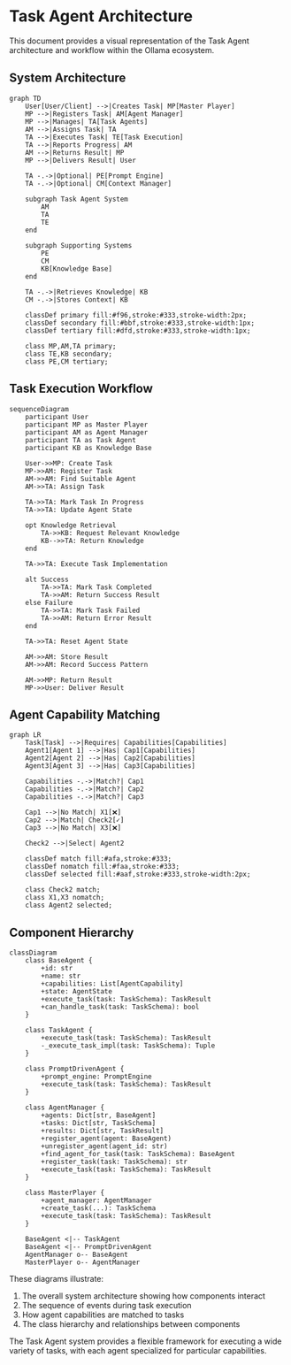# Task Agent Architecture

This document provides a visual representation of the Task Agent architecture and workflow within the Ollama ecosystem.

## System Architecture

```mermaid
graph TD
    User[User/Client] -->|Creates Task| MP[Master Player]
    MP -->|Registers Task| AM[Agent Manager]
    MP -->|Manages| TA[Task Agents]
    AM -->|Assigns Task| TA
    TA -->|Executes Task| TE[Task Execution]
    TA -->|Reports Progress| AM
    AM -->|Returns Result| MP
    MP -->|Delivers Result| User
    
    TA -.->|Optional| PE[Prompt Engine]
    TA -.->|Optional| CM[Context Manager]
    
    subgraph Task Agent System
        AM
        TA
        TE
    end
    
    subgraph Supporting Systems
        PE
        CM
        KB[Knowledge Base]
    end
    
    TA -.->|Retrieves Knowledge| KB
    CM -.->|Stores Context| KB
    
    classDef primary fill:#f96,stroke:#333,stroke-width:2px;
    classDef secondary fill:#bbf,stroke:#333,stroke-width:1px;
    classDef tertiary fill:#dfd,stroke:#333,stroke-width:1px;
    
    class MP,AM,TA primary;
    class TE,KB secondary;
    class PE,CM tertiary;
```

## Task Execution Workflow

```mermaid
sequenceDiagram
    participant User
    participant MP as Master Player
    participant AM as Agent Manager
    participant TA as Task Agent
    participant KB as Knowledge Base
    
    User->>MP: Create Task
    MP->>AM: Register Task
    AM->>AM: Find Suitable Agent
    AM->>TA: Assign Task
    
    TA->>TA: Mark Task In Progress
    TA->>TA: Update Agent State
    
    opt Knowledge Retrieval
        TA->>KB: Request Relevant Knowledge
        KB-->>TA: Return Knowledge
    end
    
    TA->>TA: Execute Task Implementation
    
    alt Success
        TA->>TA: Mark Task Completed
        TA->>AM: Return Success Result
    else Failure
        TA->>TA: Mark Task Failed
        TA->>AM: Return Error Result
    end
    
    TA->>TA: Reset Agent State
    
    AM->>AM: Store Result
    AM->>AM: Record Success Pattern
    
    AM->>MP: Return Result
    MP->>User: Deliver Result
```

## Agent Capability Matching

```mermaid
graph LR
    Task[Task] -->|Requires| Capabilities[Capabilities]
    Agent1[Agent 1] -->|Has| Cap1[Capabilities]
    Agent2[Agent 2] -->|Has| Cap2[Capabilities]
    Agent3[Agent 3] -->|Has| Cap3[Capabilities]
    
    Capabilities -.->|Match?| Cap1
    Capabilities -.->|Match?| Cap2
    Capabilities -.->|Match?| Cap3
    
    Cap1 -->|No Match| X1[❌]
    Cap2 -->|Match| Check2[✓]
    Cap3 -->|No Match| X3[❌]
    
    Check2 -->|Select| Agent2
    
    classDef match fill:#afa,stroke:#333;
    classDef nomatch fill:#faa,stroke:#333;
    classDef selected fill:#aaf,stroke:#333,stroke-width:2px;
    
    class Check2 match;
    class X1,X3 nomatch;
    class Agent2 selected;
```

## Component Hierarchy

```mermaid
classDiagram
    class BaseAgent {
        +id: str
        +name: str
        +capabilities: List[AgentCapability]
        +state: AgentState
        +execute_task(task: TaskSchema): TaskResult
        +can_handle_task(task: TaskSchema): bool
    }
    
    class TaskAgent {
        +execute_task(task: TaskSchema): TaskResult
        -_execute_task_impl(task: TaskSchema): Tuple
    }
    
    class PromptDrivenAgent {
        +prompt_engine: PromptEngine
        +execute_task(task: TaskSchema): TaskResult
    }
    
    class AgentManager {
        +agents: Dict[str, BaseAgent]
        +tasks: Dict[str, TaskSchema]
        +results: Dict[str, TaskResult]
        +register_agent(agent: BaseAgent)
        +unregister_agent(agent_id: str)
        +find_agent_for_task(task: TaskSchema): BaseAgent
        +register_task(task: TaskSchema): str
        +execute_task(task: TaskSchema): TaskResult
    }
    
    class MasterPlayer {
        +agent_manager: AgentManager
        +create_task(...): TaskSchema
        +execute_task(task: TaskSchema): TaskResult
    }
    
    BaseAgent <|-- TaskAgent
    BaseAgent <|-- PromptDrivenAgent
    AgentManager o-- BaseAgent
    MasterPlayer o-- AgentManager
```

These diagrams illustrate:
1. The overall system architecture showing how components interact
2. The sequence of events during task execution 
3. How agent capabilities are matched to tasks
4. The class hierarchy and relationships between components

The Task Agent system provides a flexible framework for executing a wide variety of tasks, with each agent specialized for particular capabilities. 